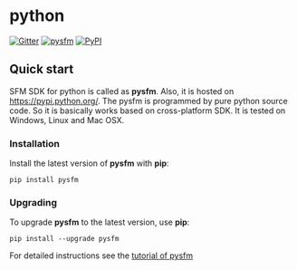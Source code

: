 # python

[![Gitter](https://badges.gitter.im/supremainc/sfm-sdk-python.svg)](https://gitter.im/supremainc/sfm-sdk-python?utm_source=badge&utm_medium=badge&utm_campaign=pr-badge&utm_content=badge)
[![pysfm](https://img.shields.io/pypi/v/pysfm.svg)](https://pypi.python.org/pypi/pysfm/)
[![PyPI](https://img.shields.io/pypi/format/pysfm.svg)](https://pypi.python.org/pypi/pysfm/)

## Quick start

SFM SDK for python is called as **pysfm**. Also, it is hosted on https://pypi.python.org/.
The pysfm is programmed by pure python source code. So it is basically works based on cross-platform SDK. 
It is tested on Windows, Linux and Mac OSX.

### Installation

Install the latest version of **pysfm** with **pip**:

```console 
pip install pysfm
```

### Upgrading

To upgrade **pysfm** to the latest version, use **pip**:

```console
pip install --upgrade pysfm
```


For detailed instructions see the [tutorial of pysfm](../../tutorials/pysfm/tutorial)
